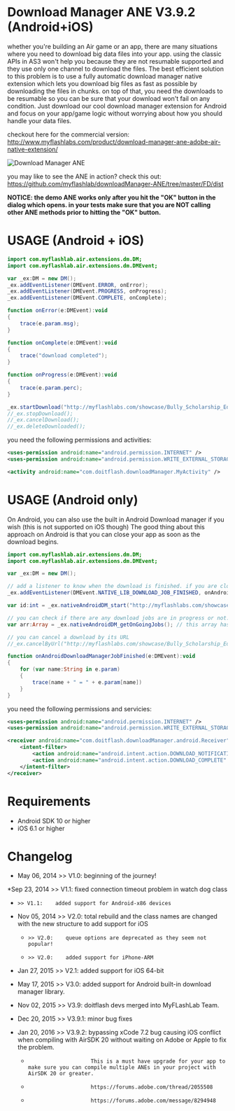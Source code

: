 # Download Manager ANE V3.9.2 (Android+iOS)
whether you're building an Air game or an app, there are many situations where you need to download big data files into your app. using the classic APIs in AS3 won't help you because they are not resumable supported and they use only one channel to download the files. The best efficient solution to this problem is to use a fully automatic download manager native extension which lets you download big files as fast as possible by downloading the files in chunks. on top of that, you need the downloads to be resumable so you can be sure that your download won't fail on any condition. Just download our cool download manager extension for Android and focus on your app/game logic without worrying about how you should handle your data files.

checkout here for the commercial version: http://www.myflashlabs.com/product/download-manager-ane-adobe-air-native-extension/

![Download Manager ANE](http://www.myflashlabs.com/wp-content/uploads/2015/11/product_adobe-air-ane-extension-download-manager-595x738.jpg)

you may like to see the ANE in action? check this out: https://github.com/myflashlab/downloadManager-ANE/tree/master/FD/dist

**NOTICE: the demo ANE works only after you hit the "OK" button in the dialog which opens. in your tests make sure that you are NOT calling other ANE methods prior to hitting the "OK" button.**

# USAGE (Android + iOS)
```actionscript
import com.myflashlab.air.extensions.dm.DM;
import com.myflashlab.air.extensions.dm.DMEvent;

var _ex:DM = new DM();
_ex.addEventListener(DMEvent.ERROR, onError);
_ex.addEventListener(DMEvent.PROGRESS, onProgress);
_ex.addEventListener(DMEvent.COMPLETE, onComplete);

function onError(e:DMEvent):void
{
    trace(e.param.msg);
}

function onComplete(e:DMEvent):void
{
    trace("download completed");
}

function onProgress(e:DMEvent):void
{
    trace(e.param.perc);
}

_ex.startDownload("http://myflashlabs.com/showcase/Bully_Scholarship_Edition_Trailer.mp4", "dm", "Bully_Scholarship_Edition_Trailer.mp4");
//_ex.stopDownload();
//_ex.cancelDownload();
//_ex.deleteDownloaded();
```
you need the following permissions and activities:
```xml
<uses-permission android:name="android.permission.INTERNET" />
<uses-permission android:name="android.permission.WRITE_EXTERNAL_STORAGE"/>

<activity android:name="com.doitflash.downloadManager.MyActivity" />
```

# USAGE (Android only)
On Android, you can also use the built in Android Download manager if you wish (this is not supported on iOS though) The good thing about this approach on Android is that you can close your app as soon as the download begins.
```actionscript
import com.myflashlab.air.extensions.dm.DM;
import com.myflashlab.air.extensions.dm.DMEvent;

var _ex:DM = new DM();

// add a listener to know when the download is finished. if you are closing the app while the download is in progress, obvoiusly you won't receive this event but the download task will continue.
_ex.addEventListener(DMEvent.NATIVE_LIB_DOWNLOAD_JOB_FINISHED, onAndroidDownloadManagerJobFinished);

var id:int = _ex.nativeAndroidDM_start("http://myflashlabs.com/showcase/Bully_Scholarship_Edition_Trailer.mp4", "/dm", "", "DM ANE!", "Download Manager Air Native Extension", true);

// you can check if there are any download jobs are in progress or not.
var arr:Array = _ex.nativeAndroidDM_getOnGoingJobs(); // this array has download tasks as objects indexed which you can loop through and get more information about each ongoing download task

// you can cancel a download by its URL
//_ex.cancelByUrl("http://myflashlabs.com/showcase/Bully_Scholarship_Edition_Trailer.mp4");

function onAndroidDownloadManagerJobFinished(e:DMEvent):void
{
	for (var name:String in e.param) 
	{
		trace(name + " = " + e.param[name])
	}
}
```
you need the following permissions and servicies:
```xml
<uses-permission android:name="android.permission.INTERNET" />
<uses-permission android:name="android.permission.WRITE_EXTERNAL_STORAGE"/>

<receiver android:name="com.doitflash.downloadManager.android.Receiver" android:enabled="true" >
	<intent-filter>
		<action android:name="android.intent.action.DOWNLOAD_NOTIFICATION_CLICKED" />
		<action android:name="android.intent.action.DOWNLOAD_COMPLETE" />
	</intent-filter>
</receiver>
```

# Requirements
* Android SDK 10 or higher
* iOS 6.1 or higher

# Changelog
* May 06, 2014	>> V1.0: 	beginning of the journey!

*Sep 23, 2014	>> V1.1: 	fixed connection timeout problem in watch dog class
  *		>> V1.1: 	added support for Android-x86 devices

* Nov 05, 2014	>> V2.0: 	total rebuild and the class names are changed with the new structure to add support for iOS
  *		>> V2.0: 	queue options are deprecated as they seem not popular!
  *		>> V2.0: 	added support for iPhone-ARM

* Jan 27, 2015	>> V2.1: 	added support for iOS 64-bit

* May 17, 2015	>> V3.0: 	added support for Android built-in download manager library.

* Nov 02, 2015 	>> V3.9: 	doitflash devs merged into MyFLashLab Team.
* Dec 20, 2015 	>> V3.9.1: 	minor bug fixes

* Jan 20, 2016 	>> V3.9.2: 	bypassing xCode 7.2 bug causing iOS conflict when compiling with AirSDK 20 without waiting on Adobe or Apple to fix the problem.
  *							This is a must have upgrade for your app to make sure you can compile multiple ANEs in your project with AirSDK 20 or greater.
  *							https://forums.adobe.com/thread/2055508
  *							https://forums.adobe.com/message/8294948